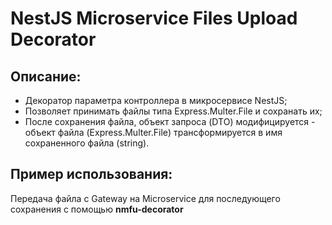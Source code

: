 <h1>
NestJS Microservice Files Upload Decorator
</h1>

<h2>
Описание: 
</h2>

<ul>
    <li>
        Декоратор параметра контроллера в микросервисе NestJS;
    </li>
    <li>
        Позволяет принимать файлы типа Express.Multer.File и сохранать их;
    </li>
    <li>
        После сохранения файла, объект запроса (DTO) модифицируется - объект файла (Express.Multer.File) трансформируется в имя сохраненного файла (string).
    </li>
</ul>

<h2>
Пример использования:
</h2>

<p>
Передача файла с Gateway на Microservice для последующего сохранения с помощью <b>nmfu-decorator</b>
</p>